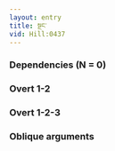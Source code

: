 ```yaml
---
layout: entry
title: སྔང་
vid: Hill:0437
---
```

### Dependencies (N = 0)


### Overt 1-2


### Overt 1-2-3


### Oblique arguments
